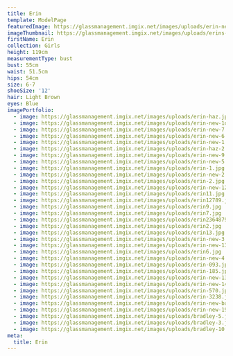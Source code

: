 ```yaml
---
title: Erin
template: ModelPage
featuredImage: https://glassmanagement.imgix.net/images/uploads/erin-new-banner.jpg
imageThumbnail: https://glassmanagement.imgix.net/images/uploads/erins-new-hs-111111.jpg
firstName: Erin
collection: Girls
height: 119cm
measurementType: bust
bust: 55cm
waist: 51.5cm
hips: 54cm
size: 6-7
shoeSize: '12'
hair: Light Brown
eyes: Blue
imagePortfolio:
  - image: https://glassmanagement.imgix.net/images/uploads/erin-haz.jpg
  - image: https://glassmanagement.imgix.net/images/uploads/erin-new-1o11.jpg
  - image: https://glassmanagement.imgix.net/images/uploads/erin-new-7.jpg
  - image: https://glassmanagement.imgix.net/images/uploads/erin-new-6.jpg
  - image: https://glassmanagement.imgix.net/images/uploads/erin-new-1.jpg
  - image: https://glassmanagement.imgix.net/images/uploads/erin-haz-2.jpg
  - image: https://glassmanagement.imgix.net/images/uploads/erin-new-9.jpg
  - image: https://glassmanagement.imgix.net/images/uploads/erin-new-5.jpg
  - image: https://glassmanagement.imgix.net/images/uploads/erin-1.jpg
  - image: https://glassmanagement.imgix.net/images/uploads/erin-new-2.jpg
  - image: https://glassmanagement.imgix.net/images/uploads/erin-2.jpg
  - image: https://glassmanagement.imgix.net/images/uploads/erin-new-12.jpg
  - image: https://glassmanagement.imgix.net/images/uploads/erin11.jpg
  - image: https://glassmanagement.imgix.net/images/uploads/erin12789.jpg
  - image: https://glassmanagement.imgix.net/images/uploads/erin9.jpg
  - image: https://glassmanagement.imgix.net/images/uploads/erin7.jpg
  - image: https://glassmanagement.imgix.net/images/uploads/erin2364879.jpg
  - image: https://glassmanagement.imgix.net/images/uploads/erin2.jpg
  - image: https://glassmanagement.imgix.net/images/uploads/erin13.jpg
  - image: https://glassmanagement.imgix.net/images/uploads/erin-new-3.jpg
  - image: https://glassmanagement.imgix.net/images/uploads/erin-new-13.jpg
  - image: https://glassmanagement.imgix.net/images/uploads/erin6.jpg
  - image: https://glassmanagement.imgix.net/images/uploads/erin-new-4.jpg
  - image: https://glassmanagement.imgix.net/images/uploads/erin-093.jpg
  - image: https://glassmanagement.imgix.net/images/uploads/erin-185.jpg
  - image: https://glassmanagement.imgix.net/images/uploads/erin-new-13111.jpg
  - image: https://glassmanagement.imgix.net/images/uploads/erin-new-141.jpg
  - image: https://glassmanagement.imgix.net/images/uploads/erin-570.jpg
  - image: https://glassmanagement.imgix.net/images/uploads/erin-3238.jpg
  - image: https://glassmanagement.imgix.net/images/uploads/erin-new-banner.jpg
  - image: https://glassmanagement.imgix.net/images/uploads/erin-new-19.jpg
  - image: https://glassmanagement.imgix.net/images/uploads/bradley-5.jpg
  - image: https://glassmanagement.imgix.net/images/uploads/bradley-3.jpg
  - image: https://glassmanagement.imgix.net/images/uploads/bradley-10.jpg
meta:
  title: Erin
---
```


